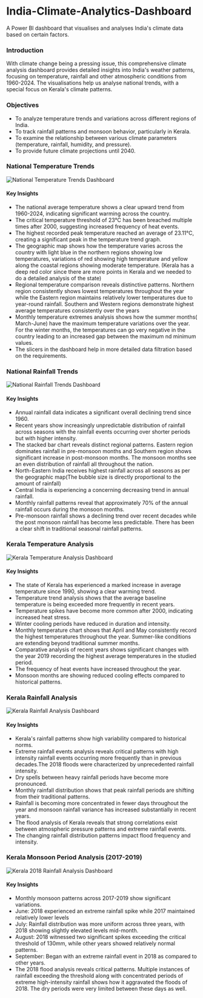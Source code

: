 # India-Climate-Analytics-Dashboard
A Power BI dashboard that visualises and analyses India's climate data based on certain factors.

### Introduction
With climate change being a pressing issue, this comprehensive climate analysis dashboard provides detailed insights into India's weather patterns, focusing on temperature, rainfall and other atmospheric conditions from 1960-2024. The visualisations help us analyse national trends, with a special focus on Kerala's climate patterns.

### Objectives
* To analyze temperature trends and variations across different regions of India.
* To track rainfall patterns and monsoon behavior, particularly in Kerala.
* To examine the relationship between various climate parameters (temperature, rainfall, humidity, and pressure).
* To provide future climate projections until 2040.

### National Temperature Trends
![National Temperature Trends Dashboard](https://github.com/AleenaVals/India-Climate-Analytics-Dashboard/blob/032edc2d7532aa9bca69f77d7775d6798831bf00/national_temp_trends.png)

#### Key Insights
* The national average temperature shows a clear upward trend from 1960-2024, indicating significant warming across the country.
* The critical temperature threshold of 23°C has been breached multiple times after 2000, suggesting increased frequency of heat events.
* The highest recorded peak temperature reached an average of 23.11°C, creating a significant peak in the temperature trend graph.
* The geographic map shows how the temperature varies across the country with light blue in the northern regions showing low temperatures, variations of red showing high temperature and yellow along the coastal regions showing moderate temperature. (Kerala has a deep red color since there are more points in Kerala and we needed to do a detailed analysis of the state)
* Regional temperature comparison reveals distinctive patterns. Northern region consistently shows lowest temperatures throughout the year while the Eastern region maintains relatively lower temperatures due to year-round rainfall. Southern and Western regions demonstrate highest average temperatures consistently over the years
* Monthly temperature extremes analysis shows how the summer months( March-June) have the maximum temperature variations over the year. For the winter months, the temperatures can go very negative in the country leading to an increased gap between the maximum nd minimum values.
* The slicers in the dashboard help in more detailed data filtration based on the requirements.

### National Rainfall Trends
![National Rainfall Trends Dashboard](https://github.com/AleenaVals/India-Climate-Analytics-Dashboard/blob/032edc2d7532aa9bca69f77d7775d6798831bf00/national_rainfall_trends.png)

#### Key Insights
* Annual rainfall data indicates a significant overall declining trend since 1960.
* Recent years show increasingly unpredictable distribution of rainfall across seasons with the rainfall events occurring over shorter periods but with higher intensity.
* The stacked bar chart reveals distinct regional patterns. Eastern region dominates rainfall in pre-monsoon months and Southern region shows significant increase in post-monsoon months. The monsoon months see an even distribution of rainfall all throughout the nation.
* North-Eastern India receives highest rainfall across all seasons as per the geographic map(The bubble size is directly proportional to the amount of rainfall)
* Central India is experiencing a concerning decreasing trend in annual rainfall.
* Monthly rainfall patterns reveal that approximately 70% of the annual rainfall occurs during the monsoon months.
* Pre-monsoon rainfall shows a declining trend over recent decades while the post monsoon rainfall has become less predictable. There has been a clear shift in traditional seasonal rainfall patterns.

### Kerala Temperature Analysis
![Kerala Temperature Analysis Dashboard](https://github.com/AleenaVals/India-Climate-Analytics-Dashboard/blob/032edc2d7532aa9bca69f77d7775d6798831bf00/kerala_temp_analysis.png)

#### Key Insights
* The state of Kerala has experienced a marked increase in average temperature since 1990, showing a clear warming trend.
* Temperature trend analysis shows that the average baseline temperature is being exceeded more frequently in recent years.
* Temperature spikes have become more common after 2000, indicating increased heat stress.
* Winter cooling periods have reduced in duration and intensity.
* Monthly temperature chart shows that April and May consistently record the highest temperatures throughout the year. Summer-like conditions are extending beyond traditional summer months.
* Comparative analysis of recent years shows significant changes with the year 2019 recording the highest average temperatures in the studied period.
* The frequency of heat events have increased throughout the year.
* Monsoon months are showing reduced cooling effects compared to historical patterns.

### Kerala Rainfall Analysis
![Kerala Rainfall Analysis Dashboard](https://github.com/AleenaVals/India-Climate-Analytics-Dashboard/blob/763b32d71dd54e1bc82b5da2dd8ddb23e5dc5af2/kerala_rainfall_analysis.png)

#### Key Insights
* Kerala's rainfall patterns show high variability compared to historical norms.
* Extreme rainfall events analysis reveals critical patterns with high intensity rainfall events occurring more frequently than in previous decades.The 2018 floods were characterized by unprecedented rainfall intensity.
* Dry spells between heavy rainfall periods have become more pronounced.
* Monthly rainfall distribution shows that peak rainfall periods are shifting from their traditional patterns.
* Rainfall is becoming more concentrated in fewer days throughout the year and monsoon rainfall variance has increased substantially in recent years.
* The flood analysis of Kerala reveals that strong correlations exist between atmospheric pressure patterns and extreme rainfall events.
* The changing rainfall distribution patterns impact flood frequency and intensity.

### Kerala Monsoon Period Analysis (2017-2019)
![Kerala 2018 Rainfall Analysis Dashboard](https://github.com/AleenaVals/India-Climate-Analytics-Dashboard/blob/c05efa611d71c5f20a796186df08e7fcfd6d0ab0/kerala_floods_2018.png)

#### Key Insights
* Monthly monsoon patterns across 2017-2019 show significant variations.
* June: 2018 experienced an extreme rainfall spike while 2017 maintained relatively lower levels
* July: Rainfall distribution was more uniform across three years, with 2018 showing slightly elevated levels mid-month.
* August: 2018 witnessed two significant spikes exceeding the critical threshold of 130mm, while other years showed relatively normal patterns.
* September: Began with an extreme rainfall event in 2018 as compared to other years.
* The 2018 flood analysis reveals critical patterns. Multiple instances of rainfall exceeding the threshold along with concentrated periods of extreme high-intensity rainfall shows how it aggravated the floods of 2018. The dry periods were very limited between these days as well.





